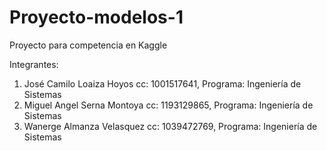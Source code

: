 # Proyecto-modelos-1
Proyecto para competencia en Kaggle

Integrantes:
1. José Camilo Loaiza Hoyos  cc: 1001517641, Programa: Ingeniería de Sistemas 
2. Miguel Angel Serna Montoya cc: 1193129865, Programa: Ingeniería de Sistemas 
3. Wanerge Almanza Velasquez cc: 1039472769, Programa: Ingeniería de Sistemas 
